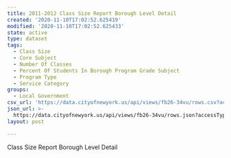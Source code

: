 ```yaml
---
title: 2011-2012 Class Size Report Borough Level Detail
created: '2020-11-10T17:02:52.625419'
modified: '2020-11-10T17:02:52.625433'
state: active
type: dataset
tags:
  - Class Size
  - Core Subject
  - Number Of Classes
  - Percent Of Students In Borough Program Grade Subject
  - Program Type
  - Service Category
groups:
  - Local Government
csv_url: 'https://data.cityofnewyork.us/api/views/fb26-34vu/rows.csv?accessType=DOWNLOAD'
json_url: >-
  https://data.cityofnewyork.us/api/views/fb26-34vu/rows.json?accessType=DOWNLOAD
layout: post

---
```

Class Size Report Borough Level Detail
